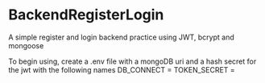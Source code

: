 # BackendRegisterLogin
A simple register and login backend practice using JWT, bcrypt and mongoose

To begin using, create a .env file with a mongoDB uri and a hash secret for the jwt with the following names
DB_CONNECT = 
TOKEN_SECRET = 
